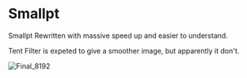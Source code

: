 # Smallpt
Smallpt Rewritten with massive speed up and easier to understand.

Tent Filter is expeted to give a smoother image, but apparently it don't.

![Final_8192](https://user-images.githubusercontent.com/93391908/155454905-28e10181-f417-431a-a099-84e7ac2406d8.png)

